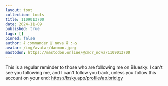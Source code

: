 ```yaml
---
layout: toot
collection: toots
title: 1109013700
date: 2024-11-09
published: true
tags: []
pinned: false
author: ⸸ commander ░ nova ⸸ :~$
avatar: /img/avatar/daemon.jpeg
mastodon: https://mastodon.online/@cmdr_nova/1109013700
---
```


This is a regular reminder to those who are following me on Bluesky: I can't see you following me, and I can't follow you back, unless you follow this account on your end: https://bsky.app/profile/ap.brid.gy
